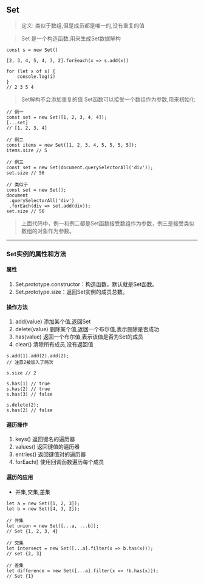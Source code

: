 ## Set

> 定义: 类似于数组,但是成员都是唯一的,没有重复的值

> Set 是一个构造函数,用来生成Set数据解构

```
const s = new Set()

[2, 3, 4, 5, 4, 3, 2].forEeach(x => s.add(x))

for (let x of s) {
    console.log(i)
}
// 2 3 5 4
```
> Set解构不会添加重复的值
> Set函数可以接受一个数组作为参数,用来初始化

```
// 例一
const set = new Set([1, 2, 3, 4, 4]);
[...set]
// [1, 2, 3, 4]

// 例二
const items = new Set([1, 2, 3, 4, 5, 5, 5, 5]);
items.size // 5

// 例三
const set = new Set(document.querySelectorAll('div'));
set.size // 56

// 类似于
const set = new Set();
document
 .querySelectorAll('div')
 .forEach(div => set.add(div));
set.size // 56
```
> 上面代码中，例一和例二都是Set函数接受数组作为参数，例三是接受类似数组的对象作为参数。 

---

### Set实例的属性和方法

#### 属性

 1. Set.prototype.constructor：构造函数，默认就是Set函数。
 2. Set.prototype.size：返回Set实例的成员总数。

#### 操作方法

1. add(value) 添加某个值,返回Set
2. delete(value) 删除某个值,返回一个布尔值,表示删除是否成功
3. has(value) 返回一个布尔值,表示该值是否为Set的成员
4. clear() 清除所有成员,没有返回值

```
s.add(1).add(2).add(2);
// 注意2被加入了两次

s.size // 2

s.has(1) // true
s.has(2) // true
s.has(3) // false

s.delete(2);
s.has(2) // false
```

#### 遍历操作

1. keys() 返回键名的遍历器
2. values() 返回键值的遍历器
3. entries() 返回键值对的遍历器
4. forEach() 使用回调函数遍历每个成员

#### 遍历的应用

- 并集,交集,差集

```
let a = new Set([1, 2, 3]);
let b = new Set([4, 3, 2]);

// 并集
let union = new Set([...a, ...b]);
// Set {1, 2, 3, 4}

// 交集
let intersect = new Set([...a].filter(x => b.has(x)));
// set {2, 3}

// 差集
let difference = new Set([...a].filter(x => !b.has(x)));
// Set {1}
```
